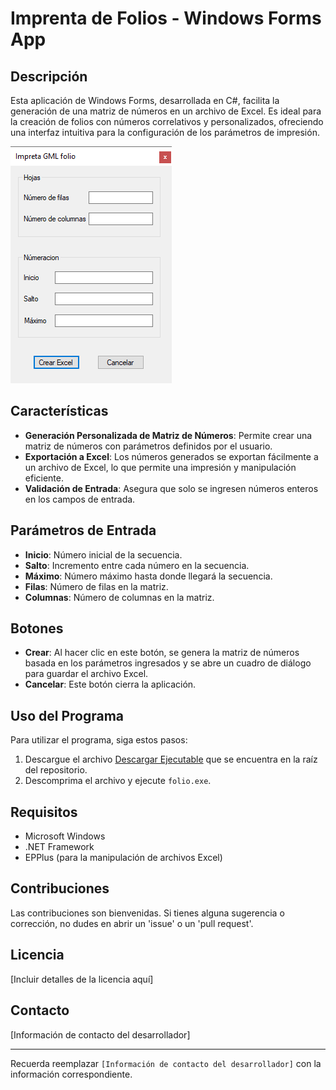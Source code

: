 # Imprenta de Folios - Windows Forms App

## Descripción
Esta aplicación de Windows Forms, desarrollada en C#, facilita la generación de una matriz de números en un archivo de Excel. Es ideal para la creación de folios con números correlativos y personalizados, ofreciendo una interfaz intuitiva para la configuración de los parámetros de impresión.

![Formulario de la Aplicación](img01.png)

## Características
- **Generación Personalizada de Matriz de Números**: Permite crear una matriz de números con parámetros definidos por el usuario.
- **Exportación a Excel**: Los números generados se exportan fácilmente a un archivo de Excel, lo que permite una impresión y manipulación eficiente.
- **Validación de Entrada**: Asegura que solo se ingresen números enteros en los campos de entrada.

## Parámetros de Entrada
- **Inicio**: Número inicial de la secuencia.
- **Salto**: Incremento entre cada número en la secuencia.
- **Máximo**: Número máximo hasta donde llegará la secuencia.
- **Filas**: Número de filas en la matriz.
- **Columnas**: Número de columnas en la matriz.

## Botones
- **Crear**: Al hacer clic en este botón, se genera la matriz de números basada en los parámetros ingresados y se abre un cuadro de diálogo para guardar el archivo Excel.
- **Cancelar**: Este botón cierra la aplicación.

## Uso del Programa
Para utilizar el programa, siga estos pasos:
1. Descargue el archivo [Descargar Ejecutable](https://github.com/cc0755fb-b1b5-48a1-835b-bc222b245f86) que se encuentra en la raíz del repositorio.
2. Descomprima el archivo y ejecute `folio.exe`.

## Requisitos
- Microsoft Windows
- .NET Framework
- EPPlus (para la manipulación de archivos Excel)

## Contribuciones
Las contribuciones son bienvenidas. Si tienes alguna sugerencia o corrección, no dudes en abrir un 'issue' o un 'pull request'.

## Licencia
[Incluir detalles de la licencia aquí]

## Contacto
[Información de contacto del desarrollador]

---

Recuerda reemplazar `[Información de contacto del desarrollador]` con la información correspondiente.
